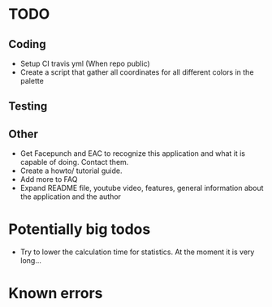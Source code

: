 # TODO

## Coding
- Setup CI travis yml (When repo public)
- Create a script that gather all coordinates for all different colors in the palette


## Testing


## Other
- Get Facepunch and EAC to recognize this application and what it is capable of doing. Contact them.
- Create a howto/ tutorial guide.
- Add more to FAQ
- Expand README file, youtube video, features, general information about the application and the author


# Potentially big todos
- Try to lower the calculation time for statistics. At the moment it is very long...


# Known errors
